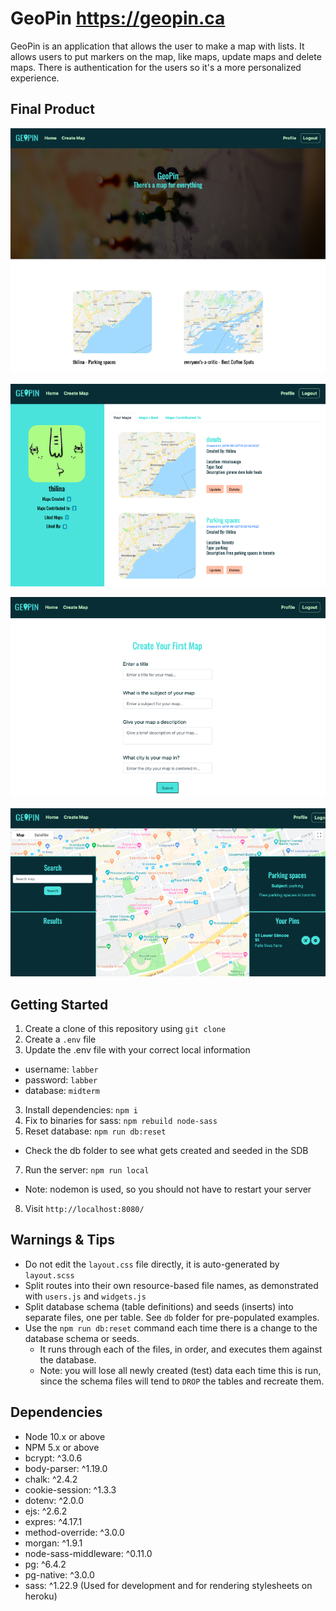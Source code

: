 # GeoPin <https://geopin.ca>

GeoPin is an application that allows the user to make a map with lists. It allows users to put markers on the map, like maps, update maps and delete maps. There is authentication for the users so it's a more personalized experience.

## Final Product

!["Screencapture of Home Page"](https://github.com/t5krishn/GeoPin/blob/master/public/assets/homePage.png?raw=true)

!["Screencapture of Profile Page"](https://github.com/t5krishn/GeoPin/blob/master/public/assets/profileView.png?raw=true)

!["Screenshot of Create New Map Form"](https://github.com/t5krishn/GeoPin/blob/master/public/assets/createMap.png?raw=true)

!["Screencapture of Map View Page"](https://github.com/t5krishn/GeoPin/blob/master/public/assets/mapView.png?raw=true)


## Getting Started

1. Create a clone of this repository using  `git clone`
2. Create a `.env` file
2. Update the .env file with your correct local information 
  - username: `labber` 
  - password: `labber` 
  - database: `midterm`
3. Install dependencies: `npm i`
4. Fix to binaries for sass: `npm rebuild node-sass`
5. Reset database: `npm run db:reset`
  - Check the db folder to see what gets created and seeded in the SDB
7. Run the server: `npm run local`
  - Note: nodemon is used, so you should not have to restart your server
8. Visit `http://localhost:8080/`

## Warnings & Tips

- Do not edit the `layout.css` file directly, it is auto-generated by `layout.scss`
- Split routes into their own resource-based file names, as demonstrated with `users.js` and `widgets.js`
- Split database schema (table definitions) and seeds (inserts) into separate files, one per table. See `db` folder for pre-populated examples. 
- Use the `npm run db:reset` command each time there is a change to the database schema or seeds. 
  - It runs through each of the files, in order, and executes them against the database. 
  - Note: you will lose all newly created (test) data each time this is run, since the schema files will tend to `DROP` the tables and recreate them.

## Dependencies

- Node 10.x or above
- NPM 5.x or above
- bcrypt: ^3.0.6
- body-parser: ^1.19.0
- chalk: ^2.4.2
- cookie-session: ^1.3.3
- dotenv: ^2.0.0
- ejs: ^2.6.2
- expres: ^4.17.1
- method-override: ^3.0.0
- morgan: ^1.9.1
- node-sass-middleware: ^0.11.0
- pg: ^6.4.2
- pg-native: ^3.0.0
- sass: ^1.22.9 (Used for development and for rendering stylesheets on heroku)
